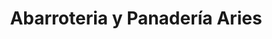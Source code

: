 ---
title: "Abarroteria y Panadería Aries"
url: /san-jose-pinula/abarroteria-y-panaderia-aries/
shop: comodidad
---